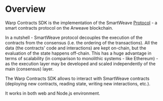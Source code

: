 # Overview

Warp Contracts SDK is the implementation of the SmartWeave [Protocol](https://academy.warp.cc/docs/sdk/smartweave-protocol) - a smart contracts protocol on the Arweave blockchain.

In a nutshell - SmartWeave protocol decouples the execution of the contracts from the consensus (i.e. the ordering of the transactions).
All the data (the contracts' code and interactions) are kept on-chain, but the evaluation of the state happens off-chain.
This has a huge advantage in terms of scalability (in comparison to monolithic systems - like Ethereum) - as the execution layer
may be developed and scaled independently of the main (consensus) layer.

The Warp Contracts SDK allows to interact with SmartWeave contracts (deploying new contracts, reading state, writing new interactions, etc.).

It works in both web and Node.js environment.
